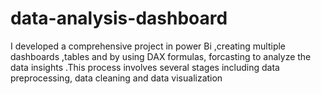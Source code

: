 # data-analysis-dashboard
I developed a comprehensive project in power Bi ,creating multiple dashboards ,tables and by using DAX formulas, forcasting  to analyze the data insights .This process involves several stages including  data  preprocessing, data cleaning and data visualization
